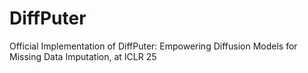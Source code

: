 # DiffPuter
Official Implementation of DiffPuter: Empowering Diffusion Models for Missing Data Imputation, at ICLR 25
